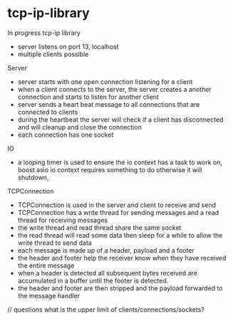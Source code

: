 # tcp-ip-library
In progress tcp-ip library
- server listens on port 13, localhost
- multiple clients possible


Server
- server starts with one open connection listening for a client
- when a client connects to the server, the server creates a another connection and starts to listen for another client
- server sends a heart beat message to all connections that are connected to clients
- during the heartbeat the server will check if a client has disconnected and will cleanup and close the connection
- each connection has one socket

IO
- a looping timer is used to ensure the io context has a task to work on, boost asio io context requires something to do otherwise it will shutdown, 

TCPConnection
- TCPConnection is used in the server and client to receive and send
- TCPConnection has a write thread for sending messages and a read thread for receiving messages
- the write thread and read thread share the same socket 
- the read thread will read some data then sleep for a while to allow the write thread to send data
- each message is made up of a header, payload and a footer
- the header and footer help the receiver know when they have received the entire message
- when a header is detected all subsequent bytes received are accumulated in a buffer until the footer is detected.
- the header and footer are then stripped and the payload forwarded to the message handler


//  questions
what is the upper limit of clients/connections/sockets?
